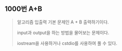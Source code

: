 1000번 A+B
----------

> 알고리즘 입출력 기본 문제인 A + B 출력하기이다.
>
> input과 output을 하는 방법을 물어보는 문제이다.
>
> iostream을 사용하거나 cstdio를 사용하여 풀 수 있다.
 
